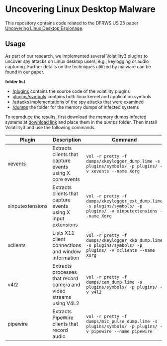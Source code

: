 # Uncovering Linux Desktop Malware

This repository contains code related to the DFRWS US 25 paper [Uncovering Linux Desktop Espionage](https://dfrws.org/presentation/uncovering-linux-desktop-espionage/).

## Usage
As part of our research, we implemented several Volatility3 plugins to uncover spy attacks on Linux desktop users, e.g., keylogging or audio capturing. 
Further details on the techniques utilized by malware can be found in our paper.

**folder list**
* [/plugins](/plugins) contains the source code of the volatility plugins
* [plugins/symbols](/plugins/symbols) contains both linux kernel and application symbols
* [/attacks](/attacks) implementations of the spy attacks that were examined
* [/dumps](/dumps) the folder for the memory dumps of infected systems

To reproduce the results, first download the memory dumps infected systems at [download link](https://fh-muenster.sciebo.de/s/tfaMyfkrWAs2XmZ) and place them in the *dumps* folder.
Then install Volatility3 and use the following commands.

| Plugin | Description | Command |
|--------|-------------|---------|
| xevents | Extracts clients that capture events using X core events | `vol -r pretty -f dumps/xkeylogger_dump.lime -s plugins/symbols/ -p plugins/ -v xevents --name Xorg` |
| xinputextensions | Extracts clients that capture events using X input extensions | `vol -r pretty -f dumps/xkeylogger_ext_dump.lime -s plugins/symbols/ -p plugins/ -v xinputextensions --name Xorg` |
| xclients | Lists X11 client connections and window information | `vol -r pretty -f dumps/xkeylogger_xkb_dump.lime -s plugins/symbols/ -p plugins/ -v xclients --name Xorg` |
| v4l2 | Extracts processes that record camera and video streams using V4L2 | `vol -r pretty -f dumps/cam_dump.lime -s plugins/symbols/ -p plugins/ -v v4l2` |
| pipewire | Extracts PipeWire clients that record audio | `vol -r pretty -f dumps/mic_pulse_dump.lime -s plugins/symbols/ -p plugins/ -v pipewire --name pipewire` |
